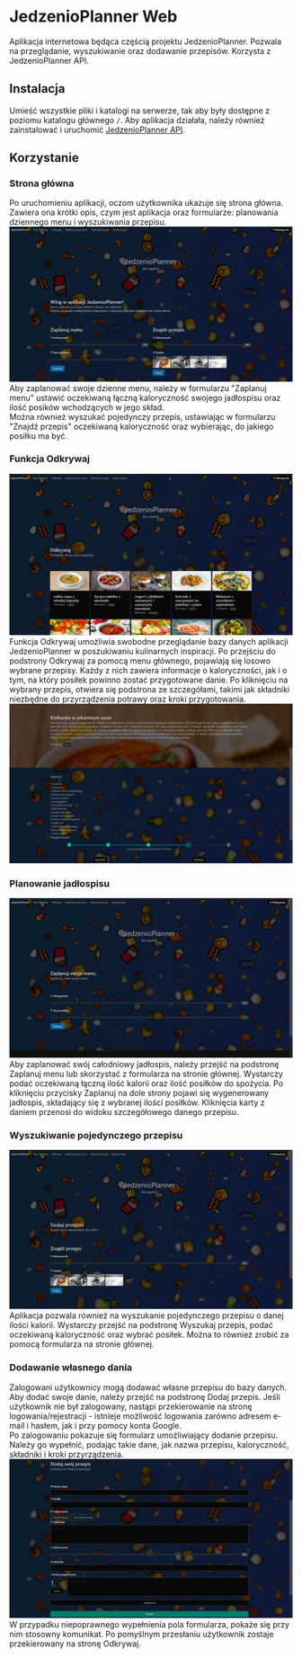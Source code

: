 # JedzenioPlanner Web
Aplikacja internetowa będąca częścią projektu JedzenioPlanner. Pozwala na przeglądanie, wyszukiwanie oraz dodawanie przepisów. Korzysta z JedzenioPlanner API.
## Instalacja
Umieść wszystkie pliki i katalogi na serwerze, tak aby były dostępne z poziomu katalogu głównego `/`.
Aby aplikacja działała, należy również zainstalować i uruchomić [JedzenioPlanner API](https://github.com/JedzenioPlanner/JedzenioPlanner.Api).
## Korzystanie
### Strona główna
Po uruchomieniu aplikacji, oczom użytkownika ukazuje się strona główna. Zawiera ona krótki opis, czym jest aplikacja oraz formularze: planowania dziennego menu i wyszukiwania przepisu.
![Strona główna](docs/home.png)
Aby zaplanować swoje dzienne menu, należy w formularzu "Zaplanuj menu" ustawić oczekiwaną łączną kaloryczność swojego jadłospisu oraz ilość posików wchodzących w jego skład.<br/>
Można również wyszukać pojedynczy przepis, ustawiając w formularzu "Znajdź przepis" oczekiwaną kaloryczność oraz wybierając, do jakiego posiłku ma być.
### Funkcja Odkrywaj
![Funkcja Odkrywaj](docs/explore.png)
Funkcja Odkrywaj umożliwia swobodne przeglądanie bazy danych aplikacji JedzenioPlanner w poszukiwaniu kulinarnych inspiracji.
Po przejściu do podstrony Odkrywaj za pomocą menu głównego, pojawiają się losowo wybrane przepisy. Każdy z nich zawiera informacje o kaloryczności, jak i o tym, na który posiłek powinno zostać przygotowane danie. Po kliknięciu na wybrany przepis, otwiera się podstrona ze szczegółami, takimi jak składniki niezbędne do przyrządzenia potrawy oraz kroki przygotowania.
![Widok przepisu](docs/details.png)
### Planowanie jadłospisu
![Planowanie jadłospisu](docs/plan.png)
Aby zaplanować swój całodniowy jadłospis, należy przejść na podstronę Zaplanuj menu lub skorzystać z formularza na stronie głównej. Wystarczy podać oczekiwaną łączną ilość kalorii oraz ilość posiłków do spożycia. Po kliknięciu przycisky Zaplanuj na dole strony pojawi się wygenerowany jadłospis, składający się z wybranej ilości posiłków. Kliknięcia karty z daniem przenosi do widoku szczegółowego danego przepisu.
### Wyszukiwanie pojedynczego przepisu
![Planowanie jadłospisu](docs/search.png)
Aplikacja pozwala również na wyszukanie pojedynczego przepisu o danej ilości kalorii. Wystarczy przejść na podstronę Wyszukaj przepis, podać oczekiwaną kaloryczność oraz wybrać posiłek. Można to również zrobić za pomocą formularza na stronie głównej.
### Dodawanie własnego dania
Zalogowani użytkownicy mogą dodawać własne przepisu do bazy danych.
Aby dodać swoje danie, należy przejść na podstronę Dodaj przepis.
Jeśli użytkownik nie był zalogowany, nastąpi przekierowanie na stronę logowania/rejestracji - istnieje możliwość logowania zarówno adresem e-mail i hasłem, jak i przy pomocy konta Google.<br/>
Po zalogowaniu pokazuje się formularz umożliwiający dodanie przepisu. Należy go wypełnić, podając takie dane, jak nazwa przepisu, kaloryczność, składniki i kroki przyrządzenia.
![Dodawanie przepisu](docs/submit.png)
W przypadku niepoprawnego wypełnienia pola formularza, pokaże się przy nim stosowny komunikat. Po pomyślnym przesłaniu użytkownik zostaje przekierowany na stronę Odkrywaj.